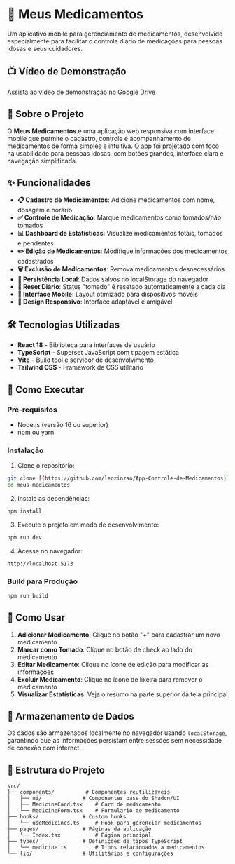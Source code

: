 
# 💊 Meus Medicamentos

Um aplicativo mobile para gerenciamento de medicamentos, desenvolvido especialmente para facilitar o controle diário de medicações para pessoas idosas e seus cuidadores.

## 📺 Vídeo de Demonstração

[Assista ao vídeo de demonstração no Google Drive](https://drive.google.com/file/d/1Vj8qvdFulC6OqFPPYuvCN_heiTZoknKz/view?usp=sharing)

## 📱 Sobre o Projeto

O **Meus Medicamentos** é uma aplicação web responsiva com interface mobile que permite o cadastro, controle e acompanhamento de medicamentos de forma simples e intuitiva. O app foi projetado com foco na usabilidade para pessoas idosas, com botões grandes, interface clara e navegação simplificada.

## ✨ Funcionalidades

- **📋 Cadastro de Medicamentos**: Adicione medicamentos com nome, dosagem e horário
- **✅ Controle de Medicação**: Marque medicamentos como tomados/não tomados
- **📊 Dashboard de Estatísticas**: Visualize medicamentos totais, tomados e pendentes
- **✏️ Edição de Medicamentos**: Modifique informações dos medicamentos cadastrados
- **🗑️ Exclusão de Medicamentos**: Remova medicamentos desnecessários
- **💾 Persistência Local**: Dados salvos no localStorage do navegador
- **🔄 Reset Diário**: Status "tomado" é resetado automaticamente a cada dia
- **📱 Interface Mobile**: Layout otimizado para dispositivos móveis
- **🎨 Design Responsivo**: Interface adaptável e amigável

## 🛠️ Tecnologias Utilizadas

- **React 18** - Biblioteca para interfaces de usuário
- **TypeScript** - Superset JavaScript com tipagem estática
- **Vite** - Build tool e servidor de desenvolvimento
- **Tailwind CSS** - Framework de CSS utilitário

## 🚀 Como Executar

### Pré-requisitos

- Node.js (versão 16 ou superior)
- npm ou yarn

### Instalação

1. Clone o repositório:
```bash
git clone [(https://github.com/leozinzao/App-Controle-de-Medicamentos)]
cd meus-medicamentos
```

2. Instale as dependências:
```bash
npm install
```

3. Execute o projeto em modo de desenvolvimento:
```bash
npm run dev
```

4. Acesse no navegador:
```
http://localhost:5173
```

### Build para Produção

```bash
npm run build
```

## 📖 Como Usar

1. **Adicionar Medicamento**: Clique no botão "+" para cadastrar um novo medicamento
2. **Marcar como Tomado**: Clique no botão de check ao lado do medicamento
3. **Editar Medicamento**: Clique no ícone de edição para modificar as informações
4. **Excluir Medicamento**: Clique no ícone de lixeira para remover o medicamento
5. **Visualizar Estatísticas**: Veja o resumo na parte superior da tela principal


## 💾 Armazenamento de Dados

Os dados são armazenados localmente no navegador usando `localStorage`, garantindo que as informações persistam entre sessões sem necessidade de conexão com internet.


## 📝 Estrutura do Projeto

```
src/
├── components/          # Componentes reutilizáveis
│   ├── ui/             # Componentes base do Shadcn/UI
│   ├── MedicineCard.tsx    # Card de medicamento
│   └── MedicineForm.tsx    # Formulário de medicamento
├── hooks/              # Custom hooks
│   └── useMedicines.ts     # Hook para gerenciar medicamentos
├── pages/              # Páginas da aplicação
│   └── Index.tsx           # Página principal
├── types/              # Definições de tipos TypeScript
│   └── medicine.ts         # Tipos relacionados a medicamentos
└── lib/                # Utilitários e configurações
```

